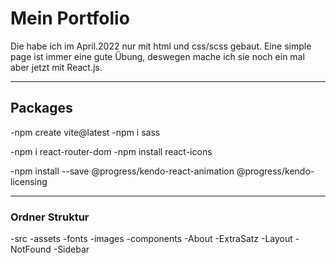# Mein Portfolio

Die habe ich im April.2022 nur mit html und css/scss gebaut.
Eine simple page ist immer eine gute Übung, deswegen mache ich sie noch ein mal aber jetzt mit React.js.

---

## Packages

-npm create vite@latest
-npm i sass

-npm i react-router-dom
-npm install react-icons

-npm install --save @progress/kendo-react-animation @progress/kendo-licensing

<!-- -npm i animate.css
-npm i loaders.css
-npm i react-loaders

-npm i @emailjs/browser
-npm i @fortawesome/free-brands-svg-icons
-npm i @fortawesome/free-solid-svg-icons
-npm i @fortawesome/react-fontawesome -->

---

### Ordner Struktur

-src
-assets
  -fonts
  -images
-components
  -About
  -ExtraSatz
  -Layout
  -NotFound
  -Sidebar
